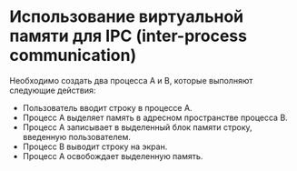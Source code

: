 # Использование виртуальной памяти для IPC (inter-process communication)
  
  Необходимо создать два процесса A и B, которые выполняют следующие
действия:

  - Пользователь вводит строку в процессе А.
  - Процесс A выделяет память в адресном пространстве процесса B.
  - Процесс А записывает в выделенный блок памяти строку, введенную
пользователем.
  - Процесс B выводит строку на экран.
  - Процесс А освобождает выделенную память.

